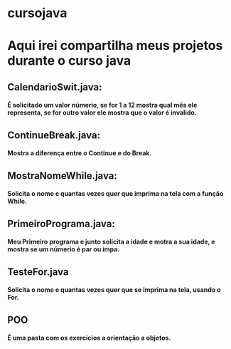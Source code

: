 # cursojava
#         Aqui irei compartilha meus projetos durante o curso java



## CalendarioSwit.java:
#### É solicitado um valor númerio, se for 1 a 12 mostra qual mês ele representa, se for outro valor ele mostra que o valor é invalido.

## ContinueBreak.java:
#### Mostra a diferença entre o Continue e do Break.

## MostraNomeWhile.java:
#### Solicita o nome e quantas vezes quer que imprima na tela com a função While.

## PrimeiroPrograma.java:
#### Meu  Primeiro programa e junto solicita a idade e motra a sua idade, e mostra se um númerio é par ou ímpa.

## TesteFor.java
#### Solicita o nome e quantas vezes quer que se imprima na tela, usando o For.

## POO
#### É uma pasta com os exercicios a orientação a objetos.
